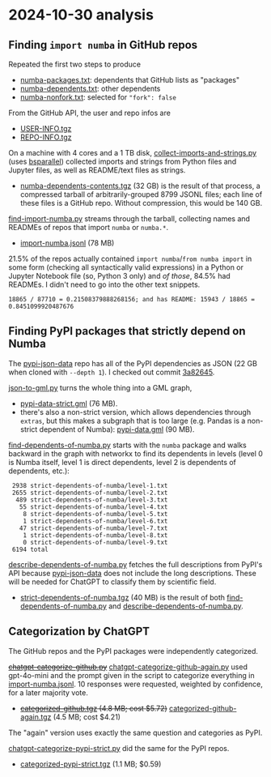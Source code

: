 # 2024-10-30 analysis

## Finding `import numba` in GitHub repos

Repeated the first two steps to produce

* [numba-packages.txt](https://pivarski-princeton.s3.us-east-1.amazonaws.com/GitHub-numba-2024-10-30/numba-packages.txt): dependents that GitHub lists as "packages"
* [numba-dependents.txt](https://pivarski-princeton.s3.us-east-1.amazonaws.com/GitHub-numba-2024-10-30/numba-dependents.txt): other dependents
* [numba-nonfork.txt](https://pivarski-princeton.s3.us-east-1.amazonaws.com/GitHub-numba-2024-10-30/numba-nonfork.txt): selected for `"fork": false`

From the GitHub API, the user and repo infos are

* [USER-INFO.tgz](https://pivarski-princeton.s3.us-east-1.amazonaws.com/GitHub-numba-2024-10-30/USER-INFO.tgz)
* [REPO-INFO.tgz](https://pivarski-princeton.s3.us-east-1.amazonaws.com/GitHub-numba-2024-10-30/REPO-INFO.tgz)

On a machine with 4 cores and a 1 TB disk, [collect-imports-and-strings.py](collect-imports-and-strings.py) (uses [bsparallel](https://github.com/jpivarski/bsparallel)) collected imports and strings from Python files and Jupyter files, as well as README/text files as strings.

* [numba-dependents-contents.tgz](https://pivarski-princeton.s3.us-east-1.amazonaws.com/GitHub-numba-2024-10-30/numba-dependents-contents.tgz) (32 GB) is the result of that process, a compressed tarball of arbitrarily-grouped 8799 JSONL files; each line of these files is a GitHub repo. Without compression, this would be 140 GB.

[find-import-numba.py](find-import-numba.py) streams through the tarball, collecting names and READMEs of repos that import `numba` or `numba.*`.

* [import-numba.jsonl](https://pivarski-princeton.s3.us-east-1.amazonaws.com/GitHub-numba-2024-10-30/import-numba.jsonl) (78 MB)

21.5% of the repos actually contained `import numba`/`from numba import` in some form (checking all syntactically valid expressions) in a Python or Jupyter Notebook file (so, Python 3 only) and _of those_, 84.5% had READMEs. I didn't need to go into the other text snippets.

```
18865 / 87710 = 0.21508379888268156; and has README: 15943 / 18865 = 0.8451099920487676
```

## Finding PyPI packages that strictly depend on Numba

The [pypi-json-data](https://github.com/pypi-data/pypi-json-data) repo has all of the PyPI dependencies as JSON (22 GB when cloned with `--depth 1`). I checked out commit [3a82645](https://github.com/pypi-data/pypi-json-data/commit/3a82645bf91531da2d8236575fe497e197d46bcb).

[json-to-gml.py](json-to-gml.py) turns the whole thing into a GML graph,

* [pypi-data-strict.gml](https://pivarski-princeton.s3.us-east-1.amazonaws.com/GitHub-numba-2024-10-30/pypi-data-strict.gml) (76 MB).
* there's also a non-strict version, which allows dependencies through `extras`, but this makes a subgraph that is too large (e.g. Pandas is a non-strict dependent of Numba): [pypi-data.gml](https://pivarski-princeton.s3.us-east-1.amazonaws.com/GitHub-numba-2024-10-30/pypi-data.gml) (90 MB).

[find-dependents-of-numba.py](find-dependents-of-numba.py) starts with the `numba` package and walks backward in the graph with networkx to find its dependents in levels (level 0 is Numba itself, level 1 is direct dependents, level 2 is dependents of dependents, etc.):

```
 2938 strict-dependents-of-numba/level-1.txt
 2655 strict-dependents-of-numba/level-2.txt
  489 strict-dependents-of-numba/level-3.txt
   55 strict-dependents-of-numba/level-4.txt
    8 strict-dependents-of-numba/level-5.txt
    1 strict-dependents-of-numba/level-6.txt
   47 strict-dependents-of-numba/level-7.txt
    1 strict-dependents-of-numba/level-8.txt
    0 strict-dependents-of-numba/level-9.txt
 6194 total
```

[describe-dependents-of-numba.py](describe-dependents-of-numba.py) fetches the full descriptions from PyPI's API because [pypi-json-data](https://github.com/pypi-data/pypi-json-data) does not include the long descriptions. These will be needed for ChatGPT to classify them by scientific field.

* [strict-dependents-of-numba.tgz](https://pivarski-princeton.s3.us-east-1.amazonaws.com/GitHub-numba-2024-10-30/strict-dependents-of-numba.tgz) (40 MB) is the result of both [find-dependents-of-numba.py](find-dependents-of-numba.py) and [describe-dependents-of-numba.py](describe-dependents-of-numba.py).

## Categorization by ChatGPT

The GitHub repos and the PyPI packages were independently categorized.

~~[chatgpt-categorize-github.py](chatgpt-categorize-github.py)~~ [chatgpt-categorize-github-again.py](chatgpt-categorize-github-again.py) used gpt-4o-mini and the prompt given in the script to categorize everything in [import-numba.jsonl](https://pivarski-princeton.s3.us-east-1.amazonaws.com/GitHub-numba-2024-10-30/import-numba.jsonl). 10 responses were requested, weighted by confidence, for a later majority vote.

* ~~[categorized-github.tgz](https://pivarski-princeton.s3.us-east-1.amazonaws.com/GitHub-numba-2024-10-30/categorized-github.tgz) (4.8 MB; cost $5.72)~~ [categorized-github-again.tgz](https://pivarski-princeton.s3.us-east-1.amazonaws.com/GitHub-numba-2024-10-30/categorized-github-again.tgz) (4.5 MB; cost $4.21)

The "again" version uses exactly the same question and categories as PyPI.

[chatgpt-categorize-pypi-strict.py](chatgpt-categorize-pypi-strict.py) did the same for the PyPI repos.

* [categorized-pypi-strict.tgz](https://pivarski-princeton.s3.us-east-1.amazonaws.com/GitHub-numba-2024-10-30/categorized-pypi-strict.tgz) (1.1 MB; $0.59)
